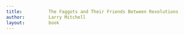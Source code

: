 ```yaml
---
title:			The Faggots and Their Friends Between Revolutions
author:			Larry Mitchell
layout: 		book
---
```

